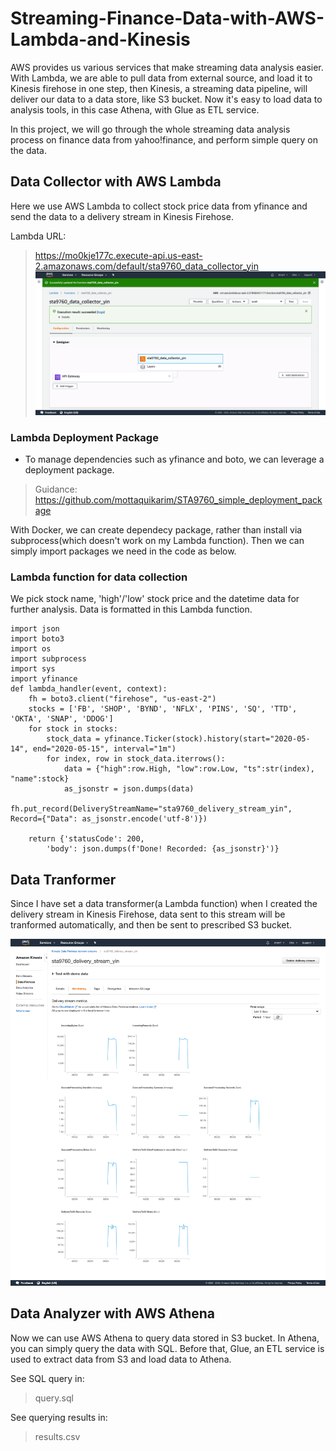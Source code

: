 # Streaming-Finance-Data-with-AWS-Lambda-and-Kinesis

AWS provides us various services that make streaming data analysis easier. With Lambda, we are able to pull data from external source, and load it to Kinesis firehose in one step, then Kinesis, a streaming data pipeline, will deliver our data to a data store, like S3 bucket. Now it's easy to load data to analysis tools, in this case Athena, with Glue as ETL service.

In this project, we will go through the whole streaming data analysis process on finance data from yahoo!finance, and perform simple query on the data.

## Data Collector with AWS Lambda
Here we use AWS Lambda to collect stock price data from yfinance and send the data to a delivery stream in Kinesis Firehose.

Lambda URL:
> https://mo0kje177c.execute-api.us-east-2.amazonaws.com/default/sta9760_data_collector_yin
![Alt text](https://github.com/AnnyYin/Streaming-Finance-Data-with-AWS-Lambda-and-Kinesis/blob/master/Screenshot/sta9760_data_collector_yin%20-%20Lambda%20-%20us-east-2.console.aws.amazon.com.png)

### Lambda Deployment Package
* To manage dependencies such as yfinance and boto, we can leverage a deployment package.
> Guidance: https://github.com/mottaquikarim/STA9760_simple_deployment_package

With Docker, we can create dependecy package, rather than install via subprocess(which doesn't work on my Lambda function). Then we can simply import packages we need in the code as below.

### Lambda function for data collection
We pick stock name, 'high'/'low' stock price and the datetime data for further analysis. Data is formatted in this Lambda function.

    import json
    import boto3    
    import os
    import subprocess
    import sys
    import yfinance
    def lambda_handler(event, context):
        fh = boto3.client("firehose", "us-east-2")
        stocks = ['FB', 'SHOP', 'BYND', 'NFLX', 'PINS', 'SQ', 'TTD', 'OKTA', 'SNAP', 'DDOG']
        for stock in stocks:
            stock_data = yfinance.Ticker(stock).history(start="2020-05-14", end="2020-05-15", interval="1m")
            for index, row in stock_data.iterrows():
                data = {"high":row.High, "low":row.Low, "ts":str(index), "name":stock}
                as_jsonstr = json.dumps(data)
                fh.put_record(DeliveryStreamName="sta9760_delivery_stream_yin", Record={"Data": as_jsonstr.encode('utf-8')})
                
        return {'statusCode': 200,
            'body': json.dumps(f'Done! Recorded: {as_jsonstr}')}

## Data Tranformer
Since I have set a data transformer(a Lambda function) when I created the delivery stream in Kinesis Firehose, data sent to this stream will be tranformed automatically, and then be sent to prescribed S3 bucket.

![Alt text](https://github.com/AnnyYin/Streaming-Finance-Data-with-AWS-Lambda-and-Kinesis/blob/master/Screenshot/Amazon%20Kinesis%20Firehose%20-%20us-east-2.console.aws.amazon.com.png)


## Data Analyzer with AWS Athena
Now we can use AWS Athena to query data stored in S3 bucket. In Athena, you can simply query the data with SQL.
Before that, Glue, an ETL service is used to extract data from S3 and load data to Athena. 

See SQL query in:
> query.sql
    
See querying results in:
> results.csv
